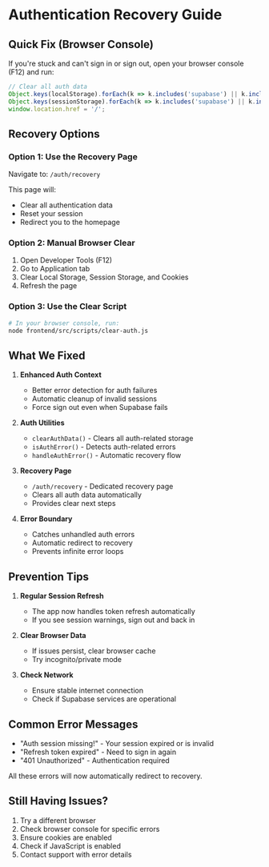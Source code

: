 # Authentication Recovery Guide

## Quick Fix (Browser Console)

If you're stuck and can't sign in or sign out, open your browser console (F12) and run:

```javascript
// Clear all auth data
Object.keys(localStorage).forEach(k => k.includes('supabase') || k.includes('sb-') ? localStorage.removeItem(k) : null);
Object.keys(sessionStorage).forEach(k => k.includes('supabase') || k.includes('sb-') ? sessionStorage.removeItem(k) : null);
window.location.href = '/';
```

## Recovery Options

### Option 1: Use the Recovery Page
Navigate to: `/auth/recovery`

This page will:
- Clear all authentication data
- Reset your session
- Redirect you to the homepage

### Option 2: Manual Browser Clear
1. Open Developer Tools (F12)
2. Go to Application tab
3. Clear Local Storage, Session Storage, and Cookies
4. Refresh the page

### Option 3: Use the Clear Script
```bash
# In your browser console, run:
node frontend/src/scripts/clear-auth.js
```

## What We Fixed

1. **Enhanced Auth Context**
   - Better error detection for auth failures
   - Automatic cleanup of invalid sessions
   - Force sign out even when Supabase fails

2. **Auth Utilities**
   - `clearAuthData()` - Clears all auth-related storage
   - `isAuthError()` - Detects auth-related errors
   - `handleAuthError()` - Automatic recovery flow

3. **Recovery Page**
   - `/auth/recovery` - Dedicated recovery page
   - Clears all auth data automatically
   - Provides clear next steps

4. **Error Boundary**
   - Catches unhandled auth errors
   - Automatic redirect to recovery
   - Prevents infinite error loops

## Prevention Tips

1. **Regular Session Refresh**
   - The app now handles token refresh automatically
   - If you see session warnings, sign out and back in

2. **Clear Browser Data**
   - If issues persist, clear browser cache
   - Try incognito/private mode

3. **Check Network**
   - Ensure stable internet connection
   - Check if Supabase services are operational

## Common Error Messages

- "Auth session missing!" - Your session expired or is invalid
- "Refresh token expired" - Need to sign in again
- "401 Unauthorized" - Authentication required

All these errors will now automatically redirect to recovery.

## Still Having Issues?

1. Try a different browser
2. Check browser console for specific errors
3. Ensure cookies are enabled
4. Check if JavaScript is enabled
5. Contact support with error details
